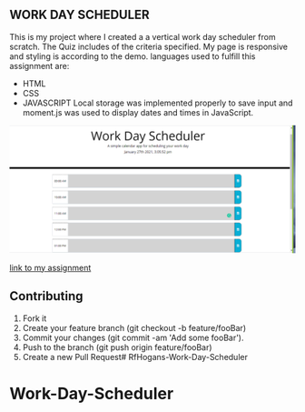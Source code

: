 ## WORK DAY SCHEDULER

This is my project where I created a a vertical work day scheduler from scratch. The Quiz includes of the criteria specified. My page is responsive and styling is according to the demo. languages used to fulfill this assignment are:
- HTML
- CSS
- JAVASCRIPT
Local storage was implemented properly to save input and
moment.js was used to  display dates and times in JavaScript. 

![photo of my assignment](Assets/Rabiah-Hogans-work-day-planner-photo.PNG)


[link to my assignment](https://rabiahfh.github.io/Work-Day-Scheduler/)

## Contributing


1. Fork it
2. Create your feature branch (git checkout -b feature/fooBar)
3. Commit your changes (git commit -am 'Add some fooBar').
4. Push to the branch (git push origin feature/fooBar)
5. Create a new Pull Request# RfHogans-Work-Day-Scheduler
# Work-Day-Scheduler
